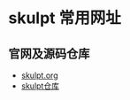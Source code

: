# skulpt 常用网址

## 官网及源码仓库
- [skulpt.org](http://skulpt.org/)
- [skulpt仓库](https://github.com/skulpt/skulpt)
